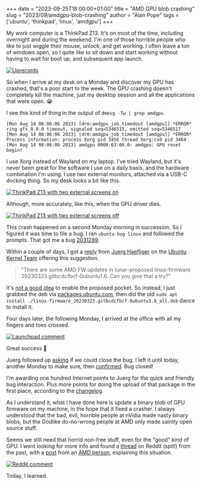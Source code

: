 +++
date = "2023-09-25T18:00:00+01:00"
title = "AMD GPU blob crashing"
slug = "2023/09/amdgpu-blob-crashing"
author = "Alan Pope"
tags = ['ubuntu', 'thinkpad', 'linux', 'amdgpu']
+++

My work computer is a ThinkPad Z13. It's on most of the time, including overnight and during the weekend. I'm one of those horrible people who like to just wiggle their mouse, unlock, and get working. I often leave a ton of windows open, so I quite like to sit down and start working without having to wait for boot up, and subsequent app launch. 

[![Uprecords](/blog/images/2023-09-25/uprecords.png)](/blog/images/2023-09-25/uprecords.png)

So when I arrive at my desk on a Monday and discover my GPU has crashed, that's a poor start to the week. The GPU crashing doesn't completely kill the machine, just my desktop session and all the applications that were open. 😭

I see this kind of thing in the output of `dmesg -Tw | grep amdgpu`.

```text
[Mon Aug 14 08:06:06 2023] [drm:amdgpu_job_timedout [amdgpu]] *ERROR* ring gfx_0.0.0 timeout, signaled seq=5346515, emitted seq=5346517
[Mon Aug 14 08:06:06 2023] [drm:amdgpu_job_timedout [amdgpu]] *ERROR* Process information: process Xorg pid 3456 thread Xorg:cs0 pid 3464
[Mon Aug 14 08:06:06 2023] amdgpu 0000:63:00.0: amdgpu: GPU reset begin!
```

I use Xorg instead of Wayland on my laptop. I've tried Wayland, but it's never been great for the software I use on a daily basis, and the hardware combination I'm using. I use two external monitors, attached via a USB-C docking thing. So my desk looks a bit like this.

[![ThinkPad Z13 with two external screens on](/blog/images/2023-09-25/on.jpg)](/blog/images/2023-09-25/on.jpg)

Although, more accurately, like this, when the GPU driver dies.

[![ThinkPad Z13 with two external screens off](/blog/images/2023-09-25/off.jpg)](/blog/images/2023-09-25/off.jpg)

This crash happened on a second Monday morning in succession. So I figured it was time to file a bug. I ran `ubuntu-bug linux` and followed the prompts. That got me a bug [2031289](https://pad.lv/2031289). 

Within a couple of days, I got a [reply](https://bugs.launchpad.net/ubuntu/+source/linux/+bug/2031289/comments/2) from [Juerg Haefliger](https://launchpad.net/~juergh) on the [Ubuntu Kernel Team](https://launchpad.net/~ubuntu-kernel-team) offering this suggestion.

> "There are some AMD FW updates in lunar-proposed linux-firmware 20230323.gitbcdcfbcf-0ubuntu1.6. Can you give that a try?"

It's [not a good idea](/blog/2021/02/dont-use-proposed/) to enable the proposed pocket. So instead, I just grabbed the deb via [packages.ubuntu.com](https://packages.ubuntu.com/lunar-updates/all/linux-firmware/download), then did the old `sudo apt install ./linux-firmware_20230323.gitbcdcfbcf-0ubuntu1.6_all.deb` dance to install it.

Four days later, the following Monday, I arrived at the office with all my fingers and toes crossed.

[![Launchpad comment](/blog/images/2023-09-25/success.png)](https://bugs.launchpad.net/ubuntu/+source/linux/+bug/2031289/comments/5)

Great success 🥳

Juerg followed up [asking](https://bugs.launchpad.net/ubuntu/+source/linux/+bug/2031289/comments/6) if we could close the bug. I left it until today, another Monday to make sure, then [confirmed](https://bugs.launchpad.net/ubuntu/+source/linux/+bug/2031289/comments/7). Bug closed! 

I'm awarding one hundred Internet points to Juerg for the quick and friendly bug interaction. Plus more points for doing the upload of that package in the first place, according to the [changelog](http://changelogs.ubuntu.com/changelogs/pool/main/l/linux-firmware/linux-firmware_20230323.gitbcdcfbcf-0ubuntu1.6/changelog).

As I understand it, what I have done here is update a binary blob of GPU firmware on my machine, in the hope that it fixed a crasher. I always understood that the bad, evil, horrible people at nVidia made nasty binary blobs, but the Godlike do-no-wrong people at AMD only made saintly open source stuff. 

Seems we still need that horrid non-free stuff, even for the "good" kind of GPU. I went looking for more info and found a [thread](https://www.reddit.com/r/Amd/comments/950g8r/will_we_be_able_to_game_anytime_soon_using_amd/e3qgqp3/) on Reddit (spit!) from the past, with a [post](https://www.reddit.com/r/Amd/comments/950g8r/will_we_be_able_to_game_anytime_soon_using_amd/e3ri7vu/) from an [AMD person](https://www.reddit.com/user/bridgmanAMD), explaining this situation.

[![Reddit comment](/blog/images/2023-09-25/reddit.png)](https://www.reddit.com/r/Amd/comments/950g8r/will_we_be_able_to_game_anytime_soon_using_amd/e3ri7vu/)

Today, I learned.

